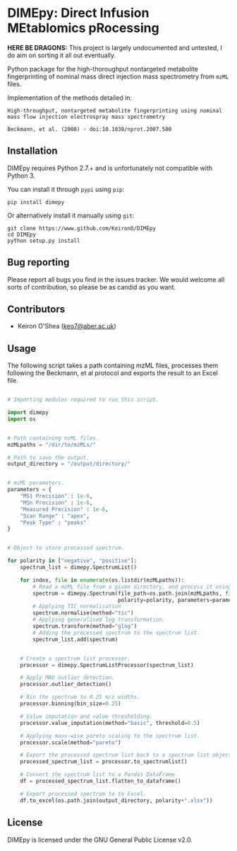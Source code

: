 # DIMEpy: Direct Infusion MEtablomics pRocessing

**HERE BE DRAGONS:** This project is largely undocumented and untested, I do aim on sorting it all out eventually.

Python package for the high-thoroughput nontargeted metabolite fingerprinting of nominal mass direct injection mass spectrometry from ```mzML``` files.

Implementation of the methods detailed in:

```
High-throughput, nontargeted metabolite fingerprinting using nominal mass flow injection electrospray mass spectrometry

Beckmann, et al. (2008) - doi:10.1038/nprot.2007.500
```

## Installation

DIMEpy requires Python 2.7.+ and is unfortunately not compatible with Python 3.

You can install it through ```pypi``` using ```pip```:

```
pip install dimepy
```

Or alternatively install it manually using ```git```:

```
git clone https://www.github.com/KeironO/DIMEpy
cd DIMEpy
python setup.py install
```

## Bug reporting

Please report all bugs you find in the issues tracker. We would welcome all sorts of contribution, so please be as candid as you want.

## Contributors

* Keiron O'Shea (keo7@aber.ac.uk)

## Usage

The following script takes a path containing mzML files, processes them following the Beckmann, et al protocol and exports the result to an Excel file.


```python

# Importing modules required to run this script.

import dimepy
import os


# Path containing mzML files.
mzMLpaths = "/dir/to/mzMLs/"

# Path to save the output.
output_directory = "/output/directory/"


# mzML parameters.
parameters = {
    "MS1 Precision" : 1e-6,
    "MSn Precision" : 1e-6,
    "Measured Precision" : 1e-6,
    "Scan Range" : "apex",
    "Peak Type" : "peaks"
}


# Object to store processed spectrum.

for polarity in ["negative", "positive"]:
    spectrum_list = dimepy.SpectrumList()

    for index, file in enumerate(os.listdir(mzMLpaths)):
        # Read a mzML file from a given directory, and process it using given parameters.
        spectrum = dimepy.Spectrum(file_path=os.path.join(mzMLpaths, file),
                                   polarity=polarity, parameters=parameters)
        # Applying TIC normalisation
        spectrum.normalise(method="tic")
        # Applying generalised log transformation.
        spectrum.transform(method="glog")
        # Adding the processed spectrum to the spectrum list.
        spectrum_list.add(spectrum)


    # Create a spectrum list processor.
    processor = dimepy.SpectrumListProcessor(spectrum_list)

    # Apply MAD outlier detection.
    processor.outlier_detection()

    # Bin the spectrum to 0.25 m/z widths.
    processor.binning(bin_size=0.25)

    # Value imputation and value thresholding.
    processor.value_imputation(method="basic", threshold=0.5)

    # Applying mass-wise pareto scaling to the spectrum list.
    processor.scale(method="pareto")

    # Export the processed spectrum list back to a spectrum list object.
    processed_spectrum_list = processor.to_spectrumlist()

    # Convert the spectrum list to a Pandas DataFrame.
    df = processed_spectrum_list.flatten_to_dataframe()

    # Export processed spectrum to to Excel.
    df.to_excel(os.path.join(output_directory, polarity+".xlsx"))
```

## License

DIMEpy is licensed under the GNU General Public License v2.0.
